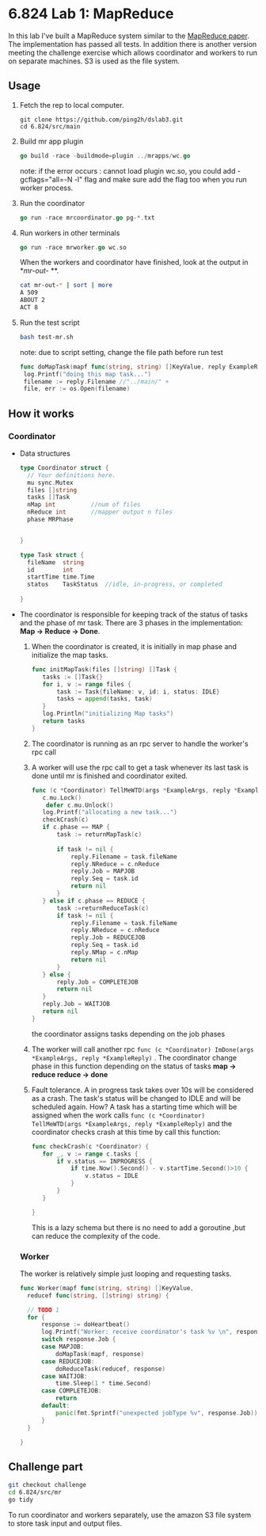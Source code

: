 # 6.824 Lab 1: MapReduce

In this lab I've built a MapReduce system similar to the [MapReduce paper](http://research.google.com/archive/mapreduce-osdi04.pdf). The implementation has passed all tests.  In addition there is another version meeting the challenge exercise which allows coordinator and workers to run on separate machines. S3 is used as the file system. 

## Usage

1. Fetch the rep to local computer.

   ```git
   git clone https://github.com/ping2h/dslab3.git
   cd 6.824/src/main
   ```

2. Build mr app plugin 

   ```go
   go build -race -buildmode=plugin ../mrapps/wc.go
   ```

   note: if the error occurs : cannot load plugin wc.so, you could add -gcflags="all=-N -l" flag and make sure add the flag too when you run worker process.

3. Run the coordinator

   ``` go
   go run -race mrcoordinator.go pg-*.txt
   ```

4. Run workers in other terminals

   ```go
   go run -race mrworker.go wc.so
   ```

   When the workers and coordinator have finished, look at the output in **mr-out-* **. 

   ``` bash
   cat mr-out-* | sort | more
   A 509
   ABOUT 2
   ACT 8
   ```

5. Run the test script

   ```bash
   bash test-mr.sh
   ```

   note:  due to script setting, change the file path before run test

   ```go
   func doMapTask(mapf func(string, string) []KeyValue, reply ExampleReply) {
   	log.Printf("doing this map task...")
   	filename := reply.Filename //"../main/" + 
   	file, err := os.Open(filename)
   ```

## How it works

### Coordinator

* Data structures

  ```go
  type Coordinator struct {
  	// Your definitions here.
  	mu sync.Mutex
  	files []string
  	tasks []Task
  	nMap int          //num of files
  	nReduce int       //mapper output n files
  	phase MRPhase
  
  
  }
  
  type Task struct {
  	fileName  string
  	id        int
  	startTime time.Time
  	status    TaskStatus  //idle, in-progress, or completed
  	
  } 
  ```

* The coordinator is responsible for keeping track of the status of tasks and the phase of mr task. There are 3 phases in the implementation: **Map -> Reduce -> Done**. 

  1. When the coordinator is created, it is initially in map phase and initialize the map tasks.

     ``` go
     func initMapTask(files []string) []Task {
     	tasks := []Task{}
     	for i, v := range files {
     		task := Task{fileName: v, id: i, status: IDLE}
     		tasks = append(tasks, task)
     	}
     	log.Println("initializing Map tasks")
     	return tasks
     }
     ```

  2. The coordinator is running as an rpc server to handle the worker's rpc call

  3. A worker will use the rpc call to get a task whenever its last task is done until mr is finished and coordinator exited.

     ```go
     func (c *Coordinator) TellMeWTD(args *ExampleArgs, reply *ExampleReply) error {
     	c.mu.Lock()
         defer c.mu.Unlock()
     	log.Printf("allocating a new task...")
     	checkCrash(c)
     	if c.phase == MAP {
     		task := returnMapTask(c)
     		
     		if task != nil {
     			reply.Filename = task.fileName
     			reply.NReduce = c.nReduce
     			reply.Job = MAPJOB
     			reply.Seq = task.id
     			return nil
     		}
     	} else if c.phase == REDUCE {
     		task :=returnReduceTask(c)
     		if task != nil {
     			reply.Filename = task.fileName
     			reply.NReduce = c.nReduce
     			reply.Job = REDUCEJOB
     			reply.Seq = task.id
     			reply.NMap = c.nMap
     			return nil
     		}
     	} else {
     		reply.Job = COMPLETEJOB
     		return nil
     	}
     	reply.Job = WAITJOB
     	return nil
     }
     ```

     the coordinator assigns tasks depending on the job phases

  4. The worker will call another rpc `func (c *Coordinator) ImDone(args *ExampleArgs, reply *ExampleReply)` . The coordinator change phase in this function depending on the status of tasks **map -> reduce       reduce -> done**

  5. Fault tolerance. A in progress task takes over 10s will be considered as a crash. The task's status will be changed to IDLE and will be scheduled again. How? A task has a starting time which will be  assigned when the work calls `func (c *Coordinator) TellMeWTD(args *ExampleArgs, reply *ExampleReply)`  and the coordinator checks crash at this time by call this function:

     ``` go
     func checkCrash(c *Coordinator) {
     	for _, v := range c.tasks {
     		if v.status == INPROGRESS {
     			if time.Now().Second() - v.startTime.Second()>10 {
     				v.status = IDLE
     			}
     		}
     	}
     
     }
     ```

     This is a lazy schema but there is no need to add a goroutine ,but can reduce the complexity of the code.

  ### Worker

  The worker is relatively simple just looping and requesting tasks.

  ```go
  func Worker(mapf func(string, string) []KeyValue,
  	reducef func(string, []string) string) {
  
  	// TODO 1
  	for {
  		response := doHeartbeat()
  		log.Printf("Worker: receive coordinator's task %v \n", response)
  		switch response.Job {
  		case MAPJOB:
  			doMapTask(mapf, response)
  		case REDUCEJOB:
  			doReduceTask(reducef, response)
  		case WAITJOB:
  			time.Sleep(1 * time.Second)
  		case COMPLETEJOB:
  			return
  		default:
  			panic(fmt.Sprintf("unexpected jobType %v", response.Job))
  		}
  	}
  
  }
  ```

## Challenge part

```bash
git checkout challenge
cd 6.824/src/mr
go tidy
```

To run coordinator and workers separately, use the amazon S3 file system to store task input and output files.

